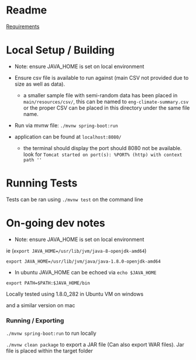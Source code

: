 # Readme

[Requirements](./requirements.md)

# Local Setup / Building

- Note: ensure JAVA_HOME is set on local environment

- Ensure csv file is available to run against (main CSV not provided due to size as well as data).
  - a smaller sample file with semi-random data has been placed in `main/resources/csv/`, this can be named to `eng-climate-summary.csv` or the proper CSV can be placed in this directory under the same file name.
- Run via mvnw file: `./mvnw spring-boot:run`
- application can be found at `localhost:8080/`
  - the terminal should display the port should 8080 not be available. look for `Tomcat started on port(s): %PORT% (http) with context path ''`

# Running Tests

Tests can be ran using `./mvnw test` on the command line

# On-going dev notes

- Note: ensure JAVA_HOME is set on local environment

ie (`export JAVA_HOME=/usr/lib/jvm/java-8-openjdk-amd64`)

`export JAVA_HOME=/usr/lib/jvm/java/java-1.8.0-openjdk-amd64`

- In ubuntu JAVA_HOME can be echoed via `echo $JAVA_HOME`

`export PATH=$PATH:$JAVA_HOME/bin`

Locally tested using 1.8.0_282 in Ubuntu VM on windows

and a similar version on mac

### Running / Exporting

`./mvnw spring-boot:run` to run locally

`./mvnw clean package` to export a JAR file (Can also export WAR files). Jar file is placed within the target folder
